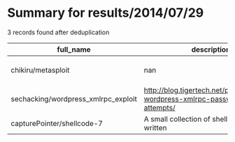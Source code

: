 
# Summary for results/2014/07/29
    
3 records found after deduplication

| full_name | description | html_url | matched_list | matched_count | pushed_at | size | stargazers_count | language | forks_count | vul_ids |
|-------------------------------------|------------------------------------------------------------------------------|--------------------------------------------------------|----------------------------------|-----------------|---------------------------|--------|--------------------|------------|---------------|-----------|
| chikiru/metasploit | nan | https://github.com/chikiru/metasploit | ['metasploit module OR payload'] | 1 | 2014-07-29 02:27:25+00:00 | 0 | 0 | nan | 0 | [] |
| sechacking/wordpress_xmlrpc_exploit | http://blog.tigertech.net/posts/blocking-wordpress-xmlrpc-password-attempts/ | https://github.com/sechacking/wordpress_xmlrpc_exploit | ['exploit'] | 1 | 2014-07-29 19:17:28+00:00 | 96 | 0 | nan | 0 | [] |
| capturePointer/shellcode-7 | A small collection of shellcode I've written | https://github.com/capturePointer/shellcode-7 | ['shellcode'] | 1 | 2014-07-29 20:34:14+00:00 | 140 | 0 | Assembly | 0 | [] |
